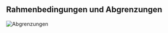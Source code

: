 <!-- .slide: class="no-img-border" -->

## Rahmenbedingungen und Abgrenzungen

![Abgrenzungen](pictures/abgrenzungen.svg)
